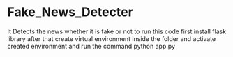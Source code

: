 # Fake_News_Detecter
It Detects the news whether it is fake or not
to run this code first install flask library
after that create virtual environment inside the folder
and activate created environment
and run the command python app.py
